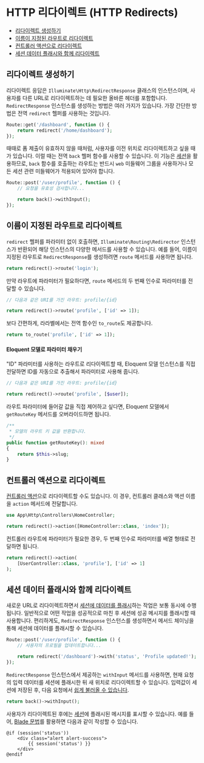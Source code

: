 # HTTP 리다이렉트 (HTTP Redirects)

- [리다이렉트 생성하기](#creating-redirects)
- [이름이 지정된 라우트로 리다이렉트](#redirecting-named-routes)
- [컨트롤러 액션으로 리다이렉트](#redirecting-controller-actions)
- [세션 데이터 플래시와 함께 리다이렉트](#redirecting-with-flashed-session-data)

<a name="creating-redirects"></a>
## 리다이렉트 생성하기

리다이렉트 응답은 `Illuminate\Http\RedirectResponse` 클래스의 인스턴스이며, 사용자를 다른 URL로 리다이렉트하는 데 필요한 올바른 헤더를 포함합니다. `RedirectResponse` 인스턴스를 생성하는 방법은 여러 가지가 있습니다. 가장 간단한 방법은 전역 `redirect` 헬퍼를 사용하는 것입니다.

```php
Route::get('/dashboard', function () {
    return redirect('/home/dashboard');
});
```

때때로 폼 제출이 유효하지 않을 때처럼, 사용자를 이전 위치로 리다이렉트하고 싶을 때가 있습니다. 이럴 때는 전역 `back` 헬퍼 함수를 사용할 수 있습니다. 이 기능은 [세션](/docs/{{version}}/session)을 활용하므로, `back` 함수를 호출하는 라우트는 반드시 `web` 미들웨어 그룹을 사용하거나 모든 세션 관련 미들웨어가 적용되어 있어야 합니다.

```php
Route::post('/user/profile', function () {
    // 요청을 유효성 검사합니다...

    return back()->withInput();
});
```

<a name="redirecting-named-routes"></a>
## 이름이 지정된 라우트로 리다이렉트

`redirect` 헬퍼를 파라미터 없이 호출하면, `Illuminate\Routing\Redirector` 인스턴스가 반환되어 해당 인스턴스의 다양한 메서드를 사용할 수 있습니다. 예를 들어, 이름이 지정된 라우트로 `RedirectResponse`를 생성하려면 `route` 메서드를 사용하면 됩니다.

```php
return redirect()->route('login');
```

만약 라우트에 파라미터가 필요하다면, `route` 메서드의 두 번째 인수로 파라미터를 전달할 수 있습니다.

```php
// 다음과 같은 URI를 가진 라우트: profile/{id}

return redirect()->route('profile', ['id' => 1]);
```

보다 간편하게, 라라벨에서는 전역 함수인 `to_route`도 제공합니다.

```php
return to_route('profile', ['id' => 1]);
```

<a name="populating-parameters-via-eloquent-models"></a>
#### Eloquent 모델로 파라미터 채우기

"ID" 파라미터를 사용하는 라우트로 리다이렉트할 때, Eloquent 모델 인스턴스를 직접 전달하면 ID를 자동으로 추출해서 파라미터로 사용해 줍니다.

```php
// 다음과 같은 URI를 가진 라우트: profile/{id}

return redirect()->route('profile', [$user]);
```

라우트 파라미터에 들어갈 값을 직접 제어하고 싶다면, Eloquent 모델에서 `getRouteKey` 메서드를 오버라이드하면 됩니다.

```php
/**
 * 모델의 라우트 키 값을 반환합니다.
 */
public function getRouteKey(): mixed
{
    return $this->slug;
}
```

<a name="redirecting-controller-actions"></a>
## 컨트롤러 액션으로 리다이렉트

[컨트롤러 액션](/docs/{{version}}/controllers)으로 리다이렉트할 수도 있습니다. 이 경우, 컨트롤러 클래스와 액션 이름을 `action` 메서드에 전달합니다.

```php
use App\Http\Controllers\HomeController;

return redirect()->action([HomeController::class, 'index']);
```

컨트롤러 라우트에 파라미터가 필요한 경우, 두 번째 인수로 파라미터를 배열 형태로 전달하면 됩니다.

```php
return redirect()->action(
    [UserController::class, 'profile'], ['id' => 1]
);
```

<a name="redirecting-with-flashed-session-data"></a>
## 세션 데이터 플래시와 함께 리다이렉트

새로운 URL로 리다이렉트하면서 [세션에 데이터를 플래시](/docs/{{version}}/session#flash-data)하는 작업은 보통 동시에 수행됩니다. 일반적으로 어떤 작업을 성공적으로 마친 후 세션에 성공 메시지를 플래시할 때 사용합니다. 편리하게도, `RedirectResponse` 인스턴스를 생성하면서 메서드 체이닝을 통해 세션에 데이터를 플래시할 수 있습니다.

```php
Route::post('/user/profile', function () {
    // 사용자의 프로필을 업데이트합니다...

    return redirect('/dashboard')->with('status', 'Profile updated!');
});
```

`RedirectResponse` 인스턴스에서 제공하는 `withInput` 메서드를 사용하면, 현재 요청의 입력 데이터를 세션에 플래시한 뒤 새 위치로 리다이렉트할 수 있습니다. 입력값이 세션에 저장된 후, 다음 요청에서 [쉽게 불러올 수 있습니다](/docs/{{version}}/requests#retrieving-old-input).

```php
return back()->withInput();
```

사용자가 리다이렉트된 후에는 [세션](/docs/{{version}}/session)에 플래시된 메시지를 표시할 수 있습니다. 예를 들어, [Blade 문법](/docs/{{version}}/blade)를 활용하면 다음과 같이 작성할 수 있습니다.

```blade
@if (session('status'))
    <div class="alert alert-success">
        {{ session('status') }}
    </div>
@endif
```